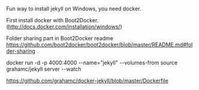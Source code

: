 Fun way to install jekyll on Windows, you need docker. 

First install docker with Boot2Docker. (http://docs.docker.com/installation/windows/)

Folder sharing part in Boot2Docker readme
https://github.com/boot2docker/boot2docker/blob/master/README.md#folder-sharing

docker run -d -p 4000:4000 --name="jekyll" --volumes-from source grahamc/jekyll server --watch


https://github.com/grahamc/docker-jekyll/blob/master/Dockerfile